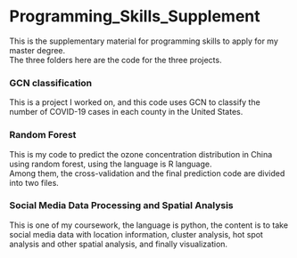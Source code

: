 # Programming_Skills_Supplement
This is the supplementary material for programming skills to apply for my master degree.  
The three folders here are the code for the three projects.  
  
### GCN classification  
This is a project I worked on, and this code uses GCN to classify the number of COVID-19 cases in each county in the United States.  
  
### Random Forest  
This is my code to predict the ozone concentration distribution in China using random forest, using the language is R language.  
Among them, the cross-validation and the final prediction code are divided into two files.  
  
### Social Media Data Processing and Spatial Analysis  
This is one of my coursework, the language is python, the content is to take social media data with location information, cluster analysis, hot spot analysis and other spatial analysis, and finally visualization.  

